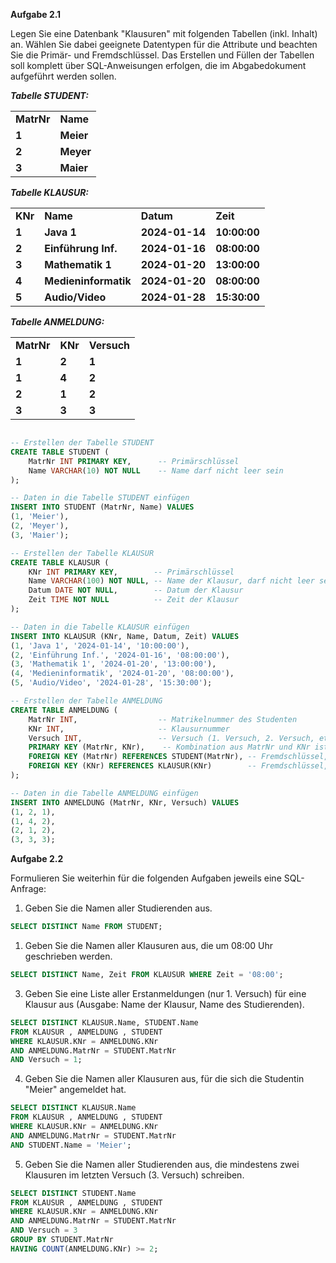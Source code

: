 **Aufgabe 2.1**

Legen Sie eine Datenbank "Klausuren" mit folgenden Tabellen (inkl. Inhalt) an. Wählen Sie dabei geeignete Datentypen für die Attribute und beachten Sie die Primär- und Fremdschlüssel. Das Erstellen und Füllen der Tabellen soll komplett über SQL-Anweisungen erfolgen, die im Abgabedokument aufgeführt werden sollen.  
  
  
**_Tabelle STUDENT:_**

|   |   |
|---|---|
|**MatrNr**|**Name**|
|**1**|**Meier**|
|**2**|**Meyer**|
|**3**|**Maier**|

**_Tabelle KLAUSUR:_**

|         |                      |                |              |
| ------- | -------------------- | -------------- | ------------ |
| **KNr** | **Name**             | **Datum**      | **Zeit**     |
| **1**   | **Java 1**           | **2024-01-14** | **10:00:00** |
| **2**   | **Einführung Inf.**  | **2024-01-16** | **08:00:00** |
| **3**   | **Mathematik 1**     | **2024-01-20** | **13:00:00** |
| **4**   | **Medieninformatik** | **2024-01-20** | **08:00:00** |
| **5**   | **Audio/Video**      | **2024-01-28** | **15:30:00** |

**_Tabelle ANMELDUNG:_**

|            |         |             |
| ---------- | ------- | ----------- |
| **MatrNr** | **KNr** | **Versuch** |
| **1**      | **2**   | **1**       |
| **1**      | **4**   | **2**       |
| **2**      | **1**   | **2**       |
| **3**      | **3**   | **3**       |

```SQL

-- Erstellen der Tabelle STUDENT
CREATE TABLE STUDENT (
	MatrNr INT PRIMARY KEY,      -- Primärschlüssel
	Name VARCHAR(10) NOT NULL    -- Name darf nicht leer sein
);

-- Daten in die Tabelle STUDENT einfügen
INSERT INTO STUDENT (MatrNr, Name) VALUES
(1, 'Meier'),
(2, 'Meyer'),
(3, 'Maier');

-- Erstellen der Tabelle KLAUSUR
CREATE TABLE KLAUSUR (
	KNr INT PRIMARY KEY,        -- Primärschlüssel
	Name VARCHAR(100) NOT NULL, -- Name der Klausur, darf nicht leer sein
	Datum DATE NOT NULL,        -- Datum der Klausur
	Zeit TIME NOT NULL          -- Zeit der Klausur
);

-- Daten in die Tabelle KLAUSUR einfügen
INSERT INTO KLAUSUR (KNr, Name, Datum, Zeit) VALUES
(1, 'Java 1', '2024-01-14', '10:00:00'),
(2, 'Einführung Inf.', '2024-01-16', '08:00:00'),
(3, 'Mathematik 1', '2024-01-20', '13:00:00'),
(4, 'Medieninformatik', '2024-01-20', '08:00:00'),
(5, 'Audio/Video', '2024-01-28', '15:30:00');

-- Erstellen der Tabelle ANMELDUNG
CREATE TABLE ANMELDUNG (
	MatrNr INT,                  -- Matrikelnummer des Studenten
	KNr INT,                     -- Klausurnummer
	Versuch INT,                 -- Versuch (1. Versuch, 2. Versuch, etc.)
	PRIMARY KEY (MatrNr, KNr),    -- Kombination aus MatrNr und KNr ist der Primärschlüssel
	FOREIGN KEY (MatrNr) REFERENCES STUDENT(MatrNr), -- Fremdschlüssel, referenziert MatrNr aus STUDENT
	FOREIGN KEY (KNr) REFERENCES KLAUSUR(KNr)        -- Fremdschlüssel, referenziert KNr aus KLAUSUR
);

-- Daten in die Tabelle ANMELDUNG einfügen
INSERT INTO ANMELDUNG (MatrNr, KNr, Versuch) VALUES
(1, 2, 1),
(1, 4, 2),
(2, 1, 2),
(3, 3, 3);
```

**Aufgabe 2.2**

Formulieren Sie weiterhin für die folgenden Aufgaben jeweils eine SQL-Anfrage:

1. Geben Sie die Namen aller Studierenden aus.

```SQL
SELECT DISTINCT Name FROM STUDENT;
```

1. Geben Sie die Namen aller Klausuren aus, die um 08:00 Uhr geschrieben werden.

```SQL
SELECT DISTINCT Name, Zeit FROM KLAUSUR WHERE Zeit = '08:00';
```
		
3. Geben Sie eine Liste aller Erstanmeldungen (nur 1. Versuch) für eine Klausur aus (Ausgabe: Name der Klausur, Name des Studierenden).


```SQL
SELECT DISTINCT KLAUSUR.Name, STUDENT.Name
FROM KLAUSUR , ANMELDUNG , STUDENT
WHERE KLAUSUR.KNr = ANMELDUNG.KNr 
AND ANMELDUNG.MatrNr = STUDENT.MatrNr 
AND Versuch = 1;

```

		
4. Geben Sie die Namen aller Klausuren aus, für die sich die Studentin "Meier" angemeldet hat.
 
```SQL
SELECT DISTINCT KLAUSUR.Name 
FROM KLAUSUR , ANMELDUNG , STUDENT 
WHERE KLAUSUR.KNr = ANMELDUNG.KNr 
AND ANMELDUNG.MatrNr = STUDENT.MatrNr 
AND STUDENT.Name = 'Meier'; 
```
		
5. Geben Sie die Namen aller Studierenden aus, die mindestens zwei Klausuren im letzten Versuch (3. Versuch) schreiben.

```SQL
SELECT DISTINCT STUDENT.Name 
FROM KLAUSUR , ANMELDUNG , STUDENT 
WHERE KLAUSUR.KNr = ANMELDUNG.KNr 
AND ANMELDUNG.MatrNr = STUDENT.MatrNr 
AND Versuch = 3
GROUP BY STUDENT.MatrNr 
HAVING COUNT(ANMELDUNG.KNr) >= 2;
```
		